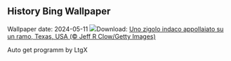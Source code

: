 ## History Bing Wallpaper
Wallpaper date: 2024-05-11
![](https://www.bing.com/th?id=OHR.TexasIndigoBunting_IT-IT9364925475_UHD.jpg&w=1000)Download: [Uno zigolo indaco appollaiato su un ramo, Texas, USA (© Jeff R Clow/Getty Images)](https://www.bing.com/th?id=OHR.TexasIndigoBunting_IT-IT9364925475_UHD.jpg)

Auto get programm by LtgX
